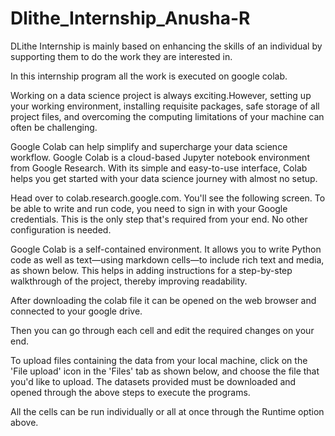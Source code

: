 # Dlithe_Internship_Anusha-R
DLithe Internship is mainly based on enhancing the skills of an individual by supporting them to do the work they are interested in.

In this internship program all the work is executed on google colab.

Working on a data science project is always exciting.However, setting up your working environment, installing requisite packages, safe storage of all project files, and overcoming the computing limitations of your machine can often be challenging.

Google Colab can help simplify and supercharge your data science workflow.
Google Colab is a cloud-based Jupyter notebook environment from Google Research. With its simple and easy-to-use interface, Colab helps you get started with your data science journey with almost no setup.

Head over to colab.research.google.com. You'll see the following screen. To be able to write and run code, you need to sign in with your Google credentials. This is the only step that's required from your end. No other configuration is needed.

Google Colab is a self-contained environment. It allows you to write Python code as well as text—using markdown cells—to include rich text and media, as shown below. This helps in adding instructions for a step-by-step walkthrough of the project, thereby improving readability.

After downloading the colab file it can be opened on the web browser and connected to your google drive.

Then you can go through each cell and edit the required changes on your end.

To upload files containing the data from your local machine, click on the 'File upload' icon in the 'Files' tab as shown below, and choose the file that you'd like to upload. The datasets provided must be downloaded and opened through the above steps to execute the programs.

All the cells can be run individually or all at once through the Runtime option above.



